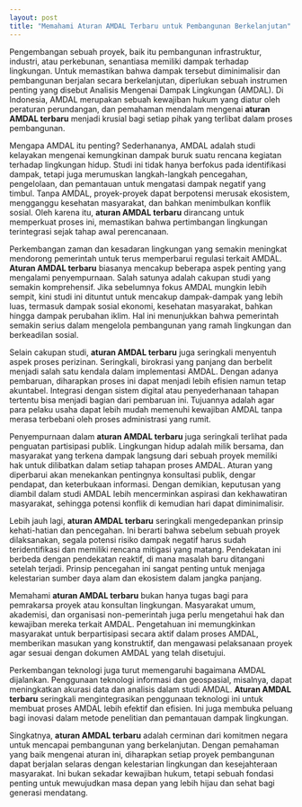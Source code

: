 ```yaml
---
layout: post
title: "Memahami Aturan AMDAL Terbaru untuk Pembangunan Berkelanjutan"
---
```


Pengembangan sebuah proyek, baik itu pembangunan infrastruktur, industri, atau perkebunan, senantiasa memiliki dampak terhadap lingkungan. Untuk memastikan bahwa dampak tersebut diminimalisir dan pembangunan berjalan secara berkelanjutan, diperlukan sebuah instrumen penting yang disebut Analisis Mengenai Dampak Lingkungan (AMDAL). Di Indonesia, AMDAL merupakan sebuah kewajiban hukum yang diatur oleh peraturan perundangan, dan pemahaman mendalam mengenai **aturan AMDAL terbaru** menjadi krusial bagi setiap pihak yang terlibat dalam proses pembangunan.

Mengapa AMDAL itu penting? Sederhananya, AMDAL adalah studi kelayakan mengenai kemungkinan dampak buruk suatu rencana kegiatan terhadap lingkungan hidup. Studi ini tidak hanya berfokus pada identifikasi dampak, tetapi juga merumuskan langkah-langkah pencegahan, pengelolaan, dan pemantauan untuk mengatasi dampak negatif yang timbul. Tanpa AMDAL, proyek-proyek dapat berpotensi merusak ekosistem, mengganggu kesehatan masyarakat, dan bahkan menimbulkan konflik sosial. Oleh karena itu, **aturan AMDAL terbaru** dirancang untuk memperkuat proses ini, memastikan bahwa pertimbangan lingkungan terintegrasi sejak tahap awal perencanaan.

Perkembangan zaman dan kesadaran lingkungan yang semakin meningkat mendorong pemerintah untuk terus memperbarui regulasi terkait AMDAL. **Aturan AMDAL terbaru** biasanya mencakup beberapa aspek penting yang mengalami penyempurnaan. Salah satunya adalah cakupan studi yang semakin komprehensif. Jika sebelumnya fokus AMDAL mungkin lebih sempit, kini studi ini dituntut untuk mencakup dampak-dampak yang lebih luas, termasuk dampak sosial ekonomi, kesehatan masyarakat, bahkan hingga dampak perubahan iklim. Hal ini menunjukkan bahwa pemerintah semakin serius dalam mengelola pembangunan yang ramah lingkungan dan berkeadilan sosial.

Selain cakupan studi, **aturan AMDAL terbaru** juga seringkali menyentuh aspek proses perizinan. Seringkali, birokrasi yang panjang dan berbelit menjadi salah satu kendala dalam implementasi AMDAL. Dengan adanya pembaruan, diharapkan proses ini dapat menjadi lebih efisien namun tetap akuntabel. Integrasi dengan sistem digital atau penyederhanaan tahapan tertentu bisa menjadi bagian dari pembaruan ini. Tujuannya adalah agar para pelaku usaha dapat lebih mudah memenuhi kewajiban AMDAL tanpa merasa terbebani oleh proses administrasi yang rumit.

Penyempurnaan dalam **aturan AMDAL terbaru** juga seringkali terlihat pada penguatan partisipasi publik. Lingkungan hidup adalah milik bersama, dan masyarakat yang terkena dampak langsung dari sebuah proyek memiliki hak untuk dilibatkan dalam setiap tahapan proses AMDAL. Aturan yang diperbarui akan menekankan pentingnya konsultasi publik, dengar pendapat, dan keterbukaan informasi. Dengan demikian, keputusan yang diambil dalam studi AMDAL lebih mencerminkan aspirasi dan kekhawatiran masyarakat, sehingga potensi konflik di kemudian hari dapat diminimalisir.

Lebih jauh lagi, **aturan AMDAL terbaru** seringkali mengedepankan prinsip kehati-hatian dan pencegahan. Ini berarti bahwa sebelum sebuah proyek dilaksanakan, segala potensi risiko dampak negatif harus sudah teridentifikasi dan memiliki rencana mitigasi yang matang. Pendekatan ini berbeda dengan pendekatan reaktif, di mana masalah baru ditangani setelah terjadi. Prinsip pencegahan ini sangat penting untuk menjaga kelestarian sumber daya alam dan ekosistem dalam jangka panjang.

Memahami **aturan AMDAL terbaru** bukan hanya tugas bagi para pemrakarsa proyek atau konsultan lingkungan. Masyarakat umum, akademisi, dan organisasi non-pemerintah juga perlu mengetahui hak dan kewajiban mereka terkait AMDAL. Pengetahuan ini memungkinkan masyarakat untuk berpartisipasi secara aktif dalam proses AMDAL, memberikan masukan yang konstruktif, dan mengawasi pelaksanaan proyek agar sesuai dengan dokumen AMDAL yang telah disetujui.

Perkembangan teknologi juga turut memengaruhi bagaimana AMDAL dijalankan. Penggunaan teknologi informasi dan geospasial, misalnya, dapat meningkatkan akurasi data dan analisis dalam studi AMDAL. **Aturan AMDAL terbaru** seringkali mengintegrasikan penggunaan teknologi ini untuk membuat proses AMDAL lebih efektif dan efisien. Ini juga membuka peluang bagi inovasi dalam metode penelitian dan pemantauan dampak lingkungan.

Singkatnya, **aturan AMDAL terbaru** adalah cerminan dari komitmen negara untuk mencapai pembangunan yang berkelanjutan. Dengan pemahaman yang baik mengenai aturan ini, diharapkan setiap proyek pembangunan dapat berjalan selaras dengan kelestarian lingkungan dan kesejahteraan masyarakat. Ini bukan sekadar kewajiban hukum, tetapi sebuah fondasi penting untuk mewujudkan masa depan yang lebih hijau dan sehat bagi generasi mendatang.
